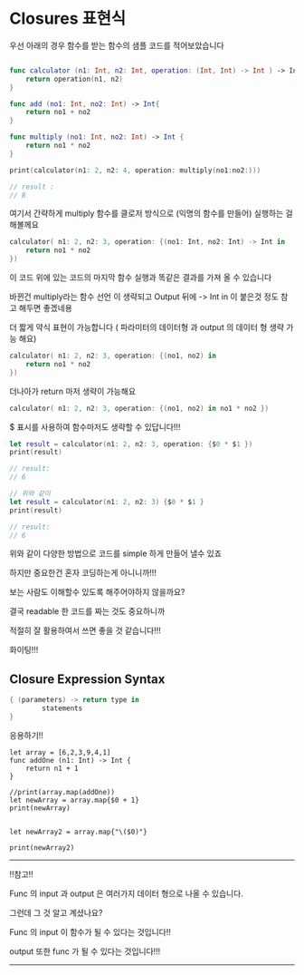 # Closures 표현식



우선 아래의 경우 함수를 받는 함수의 샘플 코드를 적어보았습니다

```swift

func calculator (n1: Int, n2: Int, operation: (Int, Int) -> Int ) -> Int {
    return operation(n1, n2)
}

func add (no1: Int, no2: Int) -> Int{
    return no1 + no2
}

func multiply (no1: Int, no2: Int) -> Int {
    return no1 * no2
}

print(calculator(n1: 2, n2: 4, operation: multiply(no1:no2:)))

// result :
// 8
```





여기서 간략하게 multiply 함수를 클로저 방식으로 (익명의 함수를 만들어) 실행하는 걸 해볼께요

```swift
calculator( n1: 2, n2: 3, operation: {(no1: Int, no2: Int) -> Int in
    return no1 * no2
})
```



이 코드 위에 있는 코드의 마지막 함수 실행과 똑같은 결과를 가져 올 수 있습니다

바뀐건 multiply라는 함수 선언 이 생략되고 Output 뒤에 -> Int in 이 붙은것 정도 참고 해두면 좋겠네용 



더 짧게 약식 표현이 가능합니다 ( 파라미터의 데이터형 과 output 의 데이터 형 생략 가능 해요)

```swift
calculator( n1: 2, n2: 3, operation: {(no1, no2) in
    return no1 * no2
})
```



더나아가 return 마저 생략이 가능해요

```swift
calculator( n1: 2, n2: 3, operation: {(no1, no2) in no1 * no2 })
```





$ 표시를 사용하여 함수마저도 생략할 수 있답니다!!!

```swift
let result = calculator(n1: 2, n2: 3, operation: {$0 * $1 })
print(result)

// result: 
// 6

// 위와 같이
let result = calculator(n1: 2, n2: 3) {$0 * $1 }
print(result)

// result:
// 6
```



위와 같이 다양한 방법으로 코드를 simple 하게 만들어 낼수 있죠

하지만 중요한건 혼자 코딩하는게 아니니까!!!

보는 사람도 이해할수 있도록 해주어야하지 않을까요?

결국 readable 한 코드를 짜는 것도 중요하니까

적절히 잘 활용하여서 쓰면 좋을 것 같습니다!!!

화이팅!!!



## Closure Expression Syntax

```swift
{ (parameters) -> return type in
		statements
}
```



응용하기!!

```
let array = [6,2,3,9,4,1]
func addOne (n1: Int) -> Int {
    return n1 + 1
}

//print(array.map(addOne))
let newArray = array.map{$0 + 1}
print(newArray)


let newArray2 = array.map{"\($0)"}

print(newArray2)
```





<hr>

‼️참고‼️

Func 의 input 과 output 은 여러가지 데이터 형으로 나올 수 있습니다.

그런데 그 것 알고 계셨나요? 

Func 의 input 이 함수가 될 수 있다는 것입니다!!

output 또한 func 가 될 수 있다는 것입니다!!!

<hr>



